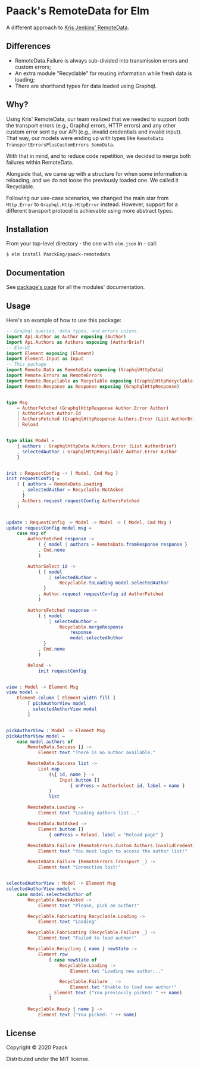 # Paack's RemoteData for Elm

A different approach to [Kris Jenkins' RemoteData](https://github.com/krisajenkins/remotedata).


## Differences

* RemoteData.Failure is always sub-divided into transmission errors and custom errors;
* An extra module "Recyclable" for reusing information while fresh data is loading;
* There are shorthand types for data loaded using Graphql.


## Why?

Using Kris' RemoteData, our team realized that we needed to support both the transport errors (e.g., Graphql errors, HTTP errors) and any other custom error sent by our API (e.g., invalid credentials and invalid input).
That way, our models were ending up with types like `RemoteData TransportErrorsPlusCustomErrors SomeData`.

With that in mind, and to reduce code repetition, we decided to merge both failures within RemoteData.

Alongside that, we came up with a structure for when some information is reloading, and we do not loose the previously loaded one.
We called it Recyclable.

Following our use-case scenarios, we changed the main star from `Http.Error` to `Graphql.Http.HttpError` instead.
However, support for a different transport protocol is achievable using more abstract types.


## Installation

From your top-level directory - the one with `elm.json` in - call:

```
$ elm install PaackEng/paack-remotedata
```


## Documentation

See [package's page](http://package.elm-lang.org/packages/PaackEng/paack-remotedata/latest) for all the modules' documentation.


## Usage

Here's an example of how to use this package:

```elm
-- Graphql queries, data types, and errors unions.
import Api.Author as Author exposing (Author)
import Api.Authors as Authors exposing (AuthorBrief)
-- Elm-UI
import Element exposing (Element)
import Element.Input as Input
-- This package
import Remote.Data as RemoteData exposing (GraphqlHttpData)
import Remote.Errors as RemoteErrors
import Remote.Recyclable as Recyclable exposing (GraphqlHttpRecyclable)
import Remote.Response as Response exposing (GraphqlHttpResponse)


type Msg
    = AuthorFetched (GraphqlHttpResponse Author.Error Author)
    | AuthorSelect Author.Id
    | AuthorsFetched (GraphqlHttpResponse Authors.Error (List AuthorBrief))
    | Reload


type alias Model =
    { authors : GraphqlHttpData Authors.Error (List AuthorBrief)
    , selectedAuthor : GraphqlHttpRecyclable Author.Error Author
    }


init : RequestConfig -> ( Model, Cmd Msg )
init requestConfig =
    ( { authors = RemoteData.Loading
      , selectedAuthor = Recyclable.NotAsked
      }
    , Authors.request requestConfig AuthorsFetched
    )


update : RequestConfig -> Model -> Model -> ( Model, Cmd Msg )
update requestConfig model msg =
    case msg of
        AuthorFetched response ->
            ( { model | authors = RemoteData.fromResponse response }
            , Cmd.none
            )

        AuthorSelect id ->
            ( { model
                | selectedAuthor =
                    Recyclable.toLoading model.selectedAuthor
              }
            , Author.request requestConfig id AuthorFetched
            )

        AuthorsFetched response ->
            ( { model
                | selectedAuthor =
                    Recyclable.mergeResponse
                        response
                        model.selectedAuthor
              }
            , Cmd.none
            )

        Reload ->
            init requestConfig


view : Model -> Element Msg
view model =
    Element.column [ Element.width fill ]
        [ pickAuthorView model
        , selectedAuthorView model
        ]


pickAuthorView : Model -> Element Msg
pickAuthorView model =
    case model.authors of
        RemoteData.Success [] ->
            Element.text "There is no author available."

        RemoteData.Success list ->
            List.map
                (\{ id, name } ->
                    Input.button []
                        { onPress = AuthorSelect id, label = name }
                )
                list

        RemoteData.Loading ->
            Element.text "Loading authors list..."

        RemoteData.NotAsked ->
            Element.button []
                { onPress = Reload, label = "Reload page" }

        RemoteData.Failure (RemoteErrors.Custom Authors.InvalidCredentials) ->
            Element.text "You must login to access the author list!"

        RemoteData.Failure (RemoteErrors.Transport _) ->
            Element.text "Connection lost!"


selectedAuthorView : Model -> Element Msg
selectedAuthorView model =
    case model.selectedAuthor of
        Recyclable.NeverAsked ->
            Element.text "Please, pick an author!"

        Recyclable.Fabricating Recyclable.Loading ->
            Element.text "Loading"

        Recyclable.Fabricating (Recyclable.Failure _) ->
            Element.text "Failed to load author!"

        Recyclable.Recycling { name } newState ->
            Element.row
                [ case newState of
                    Recyclable.Loading ->
                        Element.tet "Loading new author..."

                    Recyclable.Failure _ ->
                        Element.tet "Unable to load new author!"
                , Element.text ("You previously picked: " ++ name)
                ]

        Recyclable.Ready { name } ->
            Element.text ("You picked: " ++ name)
```


## License

Copyright © 2020 Paack 

Distributed under the MIT license.